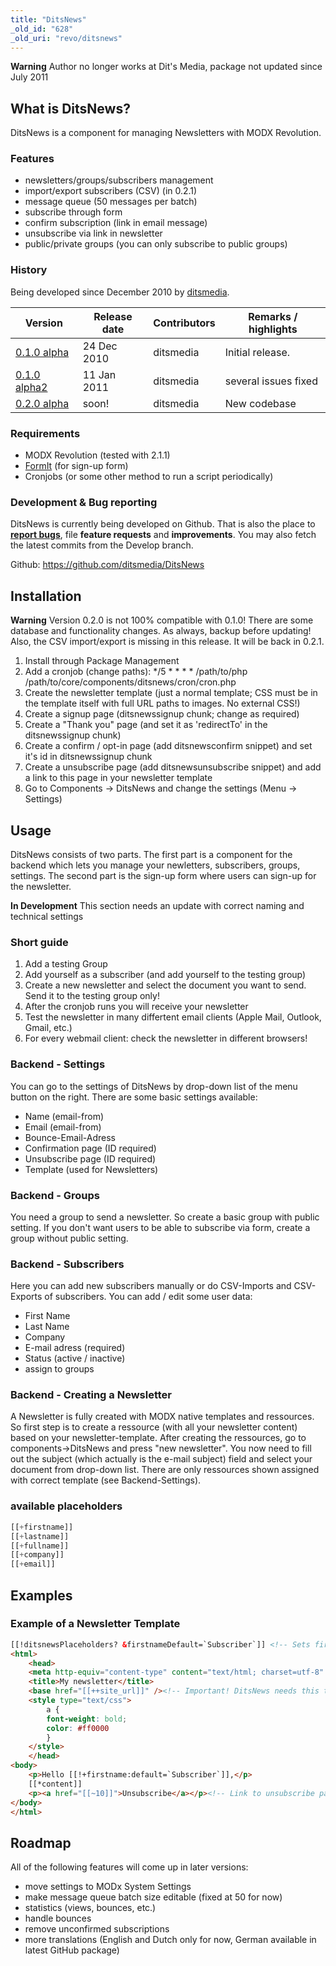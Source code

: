```yaml
---
title: "DitsNews"
_old_id: "628"
_old_uri: "revo/ditsnews"
---
```


**Warning**
Author no longer works at Dit's Media, package not updated since July 2011

## What is DitsNews?

DitsNews is a component for managing Newsletters with MODX Revolution.

### Features

- newsletters/groups/subscribers management
- import/export subscribers (CSV) (in 0.2.1)
- message queue (50 messages per batch)
- subscribe through form
- confirm subscription (link in email message)
- unsubscribe via link in newsletter
- public/private groups (you can only subscribe to public groups)

### History

Being developed since December 2010 by [ditsmedia](http://modx.com/extras/author/ditsmedia).

| Version                                                                                 | Release date | Contributors | Remarks / highlights |
| --------------------------------------------------------------------------------------- | ------------ | ------------ | -------------------- |
| [0.1.0 alpha](http://modx.com/extras/package/ditsnews?version=4d556d0fb2b083396d000fa4) | 24 Dec 2010  | ditsmedia    | Initial release.     |
| [0.1.0 alpha2](http://modx.com/extras/package/ditsnews)                                 | 11 Jan 2011  | ditsmedia    | several issues fixed |
| [0.2.0 alpha](http://modx.com/extras/package/ditsnews)                                  | soon!        | ditsmedia    | New codebase         |

### Requirements

- MODX Revolution (tested with 2.1.1)
- [FormIt](extras/formit "FormIt") (for sign-up form)
- Cronjobs (or some other method to run a script periodically)

### Development & Bug reporting

DitsNews is currently being developed on Github. That is also the place to **[report bugs](https://github.com/ditsmedia/DitsNews/issues)**, file **feature requests** and **improvements**. You may also fetch the latest commits from the Develop branch.

Github: <https://github.com/ditsmedia/DitsNews>

## Installation

**Warning**
Version 0.2.0 is not 100% compatible with 0.1.0! There are some database and functionality changes. As always, backup before updating! Also, the CSV import/export is missing in this release. It will be back in 0.2.1.



1. Install through Package Management
2. Add a cronjob (change paths): \*/5 \* \* \* \* /path/to/php /path/to/core/components/ditsnews/cron/cron.php
3. Create the newsletter template (just a normal template; CSS must be in the template itself with full URL paths to images. No external CSS!)
4. Create a signup page (ditsnewssignup chunk; change as required)
5. Create a "Thank you" page (and set it as 'redirectTo' in the ditsnewssignup chunk)
6. Create a confirm / opt-in page (add ditsnewsconfirm snippet) and set it's id in ditsnewssignup chunk
7. Create a unsubscribe page (add ditsnewsunsubscribe snippet) and add a link to this page in your newsletter template
8. Go to Components -> DitsNews and change the settings (Menu -> Settings)

## Usage

DitsNews consists of two parts. The first part is a component for the backend which lets you manage your newletters, subscribers, groups, settings. The second part is the sign-up form where users can sign-up for the newsletter.

**In Development**
This section needs an update with correct naming and technical settings

### Short guide 

1. Add a testing Group
2. Add yourself as a subscriber (and add yourself to the testing group)
3. Create a new newsletter and select the document you want to send. Send it to the testing group only!
4. After the cronjob runs you will receive your newsletter
5. Test the newsletter in many differtent email clients (Apple Mail, Outlook, Gmail, etc.)
6. For every webmail client: check the newsletter in different browsers!

### Backend - Settings

You can go to the settings of DitsNews by drop-down list of the menu button on the right. There are some basic settings available:

- Name (email-from)
- Email (email-from)
- Bounce-Email-Adress
- Confirmation page (ID required)
- Unsubscribe page (ID required)
- Template (used for Newsletters)

### Backend - Groups

You need a group to send a newsletter. So create a basic group with public setting. If you don't want users to be able to subscribe via form, create a group without public setting.

### Backend - Subscribers

Here you can add new subscribers manually or do CSV-Imports and CSV-Exports of subscribers. You can add / edit some user data:

- First Name
- Last Name
- Company
- E-mail adress (required)
- Status (active / inactive)
- assign to groups

### Backend - Creating a Newsletter

A Newsletter is fully created with MODX native templates and ressources. So first step is to create a ressource (with all your newsletter content) based on your newsletter-template. After creating the ressources, go to components->DitsNews and press "new newsletter". You now need to fill out the subject (which actually is the e-mail subject) field and select your document from drop-down list. There are only ressources shown assigned with correct template (see Backend-Settings).

### available placeholders

``` php 
[[+firstname]]
[[+lastname]]
[[+fullname]]
[[+company]]
[[+email]]
```

## Examples

### Example of a Newsletter Template

``` html 
[[!ditsnewsPlaceholders? &firstnameDefault=`Subscriber`]] <!-- Sets firstname field of email newsletter to "Subscriber" when empty -->
<html>
    <head>
    <meta http-equiv="content-type" content="text/html; charset=utf-8" />
    <title>My newsletter</title>
    <base href="[[++site_url]]" /><!-- Important! DitsNews needs this to create correct URLs! -->
    <style type="text/css">
        a {
        font-weight: bold;
        color: #ff0000
        }
    </style>
    </head>
<body>
    <p>Hello [[!+firstname:default=`Subscriber`]],</p>
    [[*content]]
    <p><a href="[[~10]]">Unsubscribe</a></p><!-- Link to unsubscribe page: user data will be added while sending -->
</body>
</html>
```

## Roadmap

All of the following features will come up in later versions:

- move settings to MODx System Settings
- make message queue batch size editable (fixed at 50 for now)
- statistics (views, bounces, etc.)
- handle bounces
- remove unconfirmed subscriptions
- more translations (English and Dutch only for now, German available in latest GitHub package)